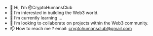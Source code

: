 - 👋 Hi, I’m @CryptoHumansClub
- 👀 I’m interested in building the Web3 world.
- 🌱 I’m currently learning ...
- 💞️ I’m looking to collaborate on projects within the Web3 community.
- 📫 How to reach me ? email: cryptohumansclub@gmail.com

<!---
CryptoHumansClub/CryptoHumansClub is a ✨ special ✨ repository because its `README.md` (this file) appears on your GitHub profile.
You can click the Preview link to take a look at your changes.
--->

